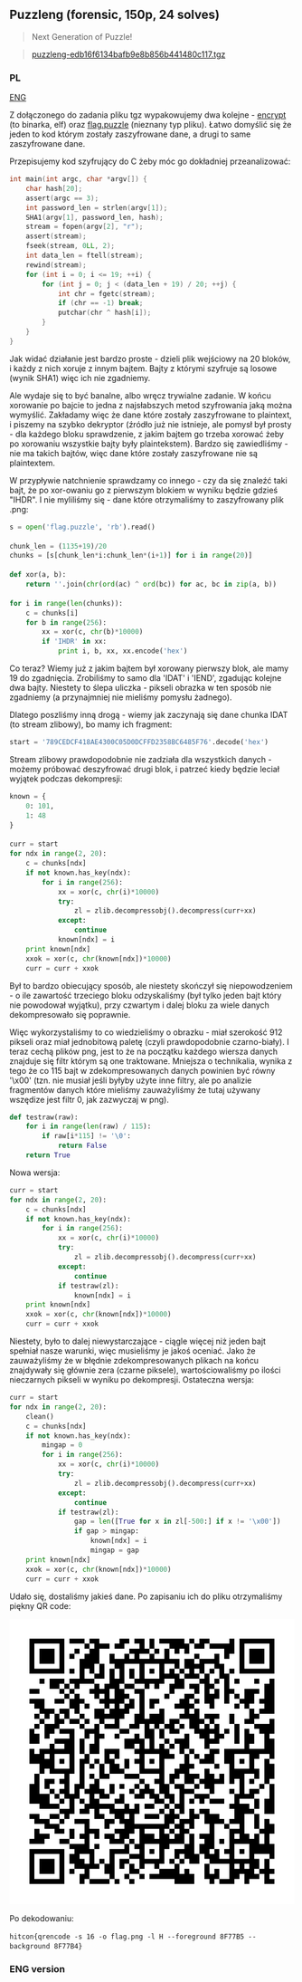 ﻿## Puzzleng (forensic, 150p, 24 solves)

> Next Generation of Puzzle!

> [puzzleng-edb16f6134bafb9e8b856b441480c117.tgz](puzzleng.tgz)

### PL
[ENG](#eng-version)

Z dołączonego do zadania pliku tgz wypakowujemy dwa kolejne - [encrypt](encrypt) (to binarka, elf) oraz [flag.puzzle](flag.puzzle) (nieznany typ pliku).
Łatwo domyślić się że jeden to kod którym zostały zaszyfrowane dane, a drugi to same zaszyfrowane dane.

Przepisujemy kod szyfrujący do C żeby móc go dokładniej przeanalizować:

```c
int main(int argc, char *argv[]) {
    char hash[20];
    assert(argc == 3);
    int password_len = strlen(argv[1]);
    SHA1(argv[1], password_len, hash);
    stream = fopen(argv[2], "r");
    assert(stream);
    fseek(stream, 0LL, 2);
    int data_len = ftell(stream);
    rewind(stream);
    for (int i = 0; i <= 19; ++i) {
        for (int j = 0; j < (data_len + 19) / 20; ++j) {
            int chr = fgetc(stream);
            if (chr == -1) break;
            putchar(chr ^ hash[i]);
        }
    }
}
```

Jak widać działanie jest bardzo proste - dzieli plik wejściowy na 20 bloków, i każdy z nich xoruje z innym bajtem.
Bajty z którymi szyfruje są losowe (wynik SHA1) więc ich nie zgadniemy.

Ale wydaje się to być banalne, albo wręcz trywialne zadanie. W końcu xorowanie po bajcie to jedna z najsłabszych
metod szyfrowania jaką można wymyślić. Zakładamy więc że dane które zostały zaszyfrowane to plaintext, i piszemy
na szybko dekryptor (źródło już nie istnieje, ale pomysł był prosty - dla każdego bloku sprawdzenie, z jakim bajtem
go trzeba xorować żeby po xorowaniu wszystkie bajty były plaintekstem). Bardzo się zawiedliśmy - nie ma takich 
bajtów, więc dane które zostały zaszyfrowane nie są plaintextem.

W przypływie natchnienie sprawdzamy co innego - czy da się znaleźć taki bajt, że po xor-owaniu go z pierwszym blokiem
w wyniku będzie gdzieś "IHDR". I nie myliliśmy się - dane które otrzymaliśmy to zaszyfrowany plik .png:

```python
s = open('flag.puzzle', 'rb').read()

chunk_len = (1135+19)/20
chunks = [s[chunk_len*i:chunk_len*(i+1)] for i in range(20)]

def xor(a, b):
    return ''.join(chr(ord(ac) ^ ord(bc)) for ac, bc in zip(a, b))

for i in range(len(chunks)):
    c = chunks[i]
    for b in range(256):
        xx = xor(c, chr(b)*10000)
        if 'IHDR' in xx:
            print i, b, xx, xx.encode('hex')
```

Co teraz? Wiemy już z jakim bajtem był xorowany pierwszy blok, ale mamy 19 do zgadnięcia. Zrobiliśmy to samo dla 'IDAT' i 'IEND',
zgadując kolejne dwa bajty. Niestety to ślepa uliczka - pikseli obrazka w ten sposób nie zgadniemy (a przynajmniej nie mieliśmy pomysłu żadnego).

Dlatego poszliśmy inną drogą - wiemy jak zaczynają się dane chunka IDAT (to stream zlibowy), bo mamy ich fragment:  

```python
start = '789CEDCF418AE4300C05D0DCFFD2358BC6485F76'.decode('hex')
```

Stream zlibowy prawdopodobnie nie zadziała dla wszystkich danych - możemy próbować deszyfrować drugi blok, i patrzeć kiedy będzie leciał wyjątek podczas dekompresji:

```python
known = {
    0: 101,
    1: 48
}

curr = start
for ndx in range(2, 20):
    c = chunks[ndx]
    if not known.has_key(ndx):
        for i in range(256):
            xx = xor(c, chr(i)*10000)
            try:
                zl = zlib.decompressobj().decompress(curr+xx)
            except:
                continue
            known[ndx] = i
    print known[ndx]
    xxok = xor(c, chr(known[ndx])*10000)
    curr = curr + xxok
```

Był to bardzo obiecujący sposób, ale niestety skończył się niepowodzeniem - o ile zawartość trzeciego bloku 
odzyskaliśmy (był tylko jeden bajt który nie powodował wyjątku), przy czwartym i dalej bloku za wiele danych dekompresowało się poprawnie.

Więc wykorzystaliśmy to co wiedzieliśmy o obrazku - miał szerokość 912 pikseli oraz miał jednobitową paletę (czyli prawdopodobnie czarno-biały).
I teraz cechą plików png, jest to że na początku każdego wiersza danych znajduje się filtr którym są one traktowane. Mniejsza o technikalia,
wynika z tego że co 115 bajt w zdekompresowanych danych powinien być równy '\x00' (tzn. nie musiał jeśli byłyby użyte inne filtry, ale po analizie 
fragmentów danych które mieliśmy zauważyliśmy że tutaj używany wszędize jest filtr 0, jak zazwyczaj w png).


```python
def testraw(raw):
    for i in range(len(raw) / 115):
        if raw[i*115] != '\0':
            return False
    return True
```

Nowa wersja:

```python
curr = start
for ndx in range(2, 20):
    c = chunks[ndx]
    if not known.has_key(ndx):
        for i in range(256):
            xx = xor(c, chr(i)*10000)
            try:
                zl = zlib.decompressobj().decompress(curr+xx)
            except:
                continue
            if testraw(zl):
                known[ndx] = i
    print known[ndx]
    xxok = xor(c, chr(known[ndx])*10000)
    curr = curr + xxok
```

Niestety, było to dalej niewystarczające - ciągle więcej niż jeden bajt spełniał nasze warunki, więc musieliśmy je jakoś oceniać.
Jako że zauważyliśmy że w błędnie zdekompresowanych plikach na końcu znajdywały się głównie zera (czarne piksele), wartościowaliśmy po ilości
nieczarnych pikseli w wyniku po dekompresji. Ostateczna wersja:

```python
curr = start
for ndx in range(2, 20):
    clean()
    c = chunks[ndx]
    if not known.has_key(ndx):
        mingap = 0
        for i in range(256):
            xx = xor(c, chr(i)*10000)
            try:
                zl = zlib.decompressobj().decompress(curr+xx)
            except:
                continue
            if testraw(zl):
                gap = len([True for x in zl[-500:] if x != '\x00'])
                if gap > mingap:
                    known[ndx] = i
                    mingap = gap
    print known[ndx]
    xxok = xor(c, chr(known[ndx])*10000)
    curr = curr + xxok
```

Udało się, dostaliśmy jakieś dane. Po zapisaniu ich do pliku otrzymaliśmy piękny QR code:

![result](result.png)

Po dekodowaniu:

`hitcon{qrencode -s 16 -o flag.png -l H --foreground 8F77B5 --background 8F77B4}`

### ENG version

